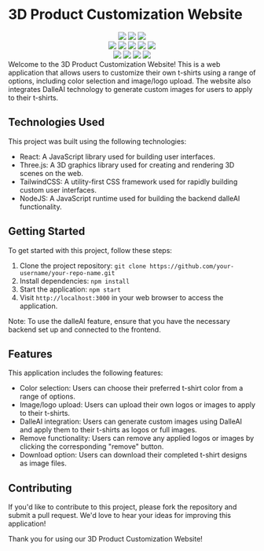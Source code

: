 # 3D Product Customization Website
<div align="center">
<img src="https://forthebadge.com/images/badges/built-with-love.svg" />
<img src="https://forthebadge.com/images/badges/uses-brains.svg" />
<img src="https://forthebadge.com/images/badges/powered-by-responsibility.svg" />
  <br>
  <img src="https://img.shields.io/github/repo-size/amanjaiman1/Product_3D?style=for-the-badge" />
  <img src="https://img.shields.io/github/issues/amanjaiman1/Product_3D?style=for-the-badge" />
  <img src="https://img.shields.io/github/issues-closed-raw/amanjaiman1/Product_3D?style=for-the-badge" />
  
<img src="https://img.shields.io/github/forks/amanjaiman1/Product_3D?style=for-the-badge" />
  <img src="https://img.shields.io/github/issues-pr/amanjaiman1/Product_3D?style=for-the-badge" /><br>
  <img src="https://img.shields.io/github/issues-pr-closed-raw/amanjaiman1/Product_3D?style=for-the-badge" />
  <img src="https://img.shields.io/github/stars/amanjaiman1/Product_3d?style=for-the-badge" />
  <img src="https://img.shields.io/github/contributors/amanjaiman1/Product_3D?style=for-the-badge" />
  <img src="https://img.shields.io/github/last-commit/amanjaiman1/Product_3D?style=for-the-badge" />
  </div>
Welcome to the 3D Product Customization Website! This is a web application that allows users to customize their own t-shirts using a range of options, including color selection and image/logo upload. The website also integrates DalleAI technology to generate custom images for users to apply to their t-shirts.

## Technologies Used

This project was built using the following technologies:

- React: A JavaScript library used for building user interfaces.
- Three.js: A 3D graphics library used for creating and rendering 3D scenes on the web.
- TailwindCSS: A utility-first CSS framework used for rapidly building custom user interfaces.
- NodeJS: A JavaScript runtime used for building the backend dalleAI functionality.

## Getting Started

To get started with this project, follow these steps:

1. Clone the project repository: `git clone https://github.com/your-username/your-repo-name.git`
2. Install dependencies: `npm install`
3. Start the application: `npm start`
4. Visit `http://localhost:3000` in your web browser to access the application.

Note: To use the dalleAI feature, ensure that you have the necessary backend set up and connected to the frontend.

## Features

This application includes the following features:

- Color selection: Users can choose their preferred t-shirt color from a range of options.
- Image/logo upload: Users can upload their own logos or images to apply to their t-shirts.
- DalleAI integration: Users can generate custom images using DalleAI and apply them to their t-shirts as logos or full images.
- Remove functionality: Users can remove any applied logos or images by clicking the corresponding "remove" button.
- Download option: Users can download their completed t-shirt designs as image files.

## Contributing

If you'd like to contribute to this project, please fork the repository and submit a pull request. We'd love to hear your ideas for improving this application!



Thank you for using our 3D Product Customization Website!
